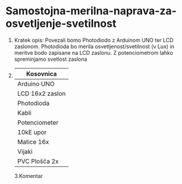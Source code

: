 # Samostojna-merilna-naprava-za-osvetljenje-svetilnost
1. Kratek opis:
   Povezali bomo Photodiodo z Arduinom UNO ter LCD zaslonom. Photodioda bo merila osvetljenost/svetilnost (v Lux) in meritve bodo zapisane na LCD zaslonu. Z potenciometrom lahko spreminjamo svetlost zaslona

2. | Kosovnica |
   |-----------|
   |Arduino UNO|
   |LCD 16x2 zaslon|
   |Photodioda|
   |Kabli|
   |Potenciometer|
   |10kE upor|
   |Matice 16x|
   |Vijaki|
   |PVC Plošča 2x|

   3.Komentar
   

